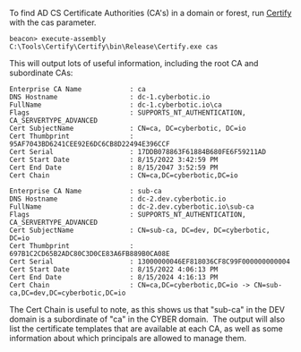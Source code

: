 To find AD CS Certificate Authorities (CA's) in a domain or forest, run [Certify](https://github.com/GhostPack/Certify) with the cas parameter.
```
beacon> execute-assembly C:\Tools\Certify\Certify\bin\Release\Certify.exe cas
```
  

This will output lots of useful information, including the root CA and subordinate CAs:
```
Enterprise CA Name            : ca
DNS Hostname                  : dc-1.cyberbotic.io
FullName                      : dc-1.cyberbotic.io\ca
Flags                         : SUPPORTS_NT_AUTHENTICATION, CA_SERVERTYPE_ADVANCED
Cert SubjectName              : CN=ca, DC=cyberbotic, DC=io
Cert Thumbprint               : 95AF7043BD6241CEE92E6DC6CB8D22494E396CCF
Cert Serial                   : 17DDB078863F61884B680FE6F59211AD
Cert Start Date               : 8/15/2022 3:42:59 PM
Cert End Date                 : 8/15/2047 3:52:59 PM
Cert Chain                    : CN=ca,DC=cyberbotic,DC=io

Enterprise CA Name            : sub-ca
DNS Hostname                  : dc-2.dev.cyberbotic.io
FullName                      : dc-2.dev.cyberbotic.io\sub-ca
Flags                         : SUPPORTS_NT_AUTHENTICATION, CA_SERVERTYPE_ADVANCED
Cert SubjectName              : CN=sub-ca, DC=dev, DC=cyberbotic, DC=io
Cert Thumbprint               : 697B1C2CD65B2ADC80C3D0CE83A6FB889B0CA08E
Cert Serial                   : 13000000046EF818036CF8C99F000000000004
Cert Start Date               : 8/15/2022 4:06:13 PM
Cert End Date                 : 8/15/2024 4:16:13 PM
Cert Chain                    : CN=ca,DC=cyberbotic,DC=io -> CN=sub-ca,DC=dev,DC=cyberbotic,DC=io
```
  

The Cert Chain is useful to note, as this shows us that "sub-ca" in the DEV domain is a subordinate of "ca" in the CYBER domain.  The output will also list the certificate templates that are available at each CA, as well as some information about which principals are allowed to manage them.